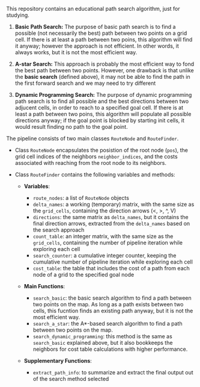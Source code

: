 This repository contains an educational path search algorithm, just for studying. 

1. **Basic Path Search:** The purpose of basic path search is to find a possible (not necessarily the best) path between two points on a grid cell. If there is at least a path between two poins, this algorithm will find it anyway; however the approach is not efficient. In other words, it always works, but it is not the most efficient way. 
  
2. **A-star Search:** This approach is probably the most efficient way to fond the best path between two points. However, one drawback is that unlike the **basic search** (defined above), it may not be able to find the path in the first forward search and we may need to try different 
 
3. **Dynamic Programming Search:** The purpose of dynamic programming path search is to find all possible and the best directions between two adjucent cells, in order to reach to a specified goal cell. If there is at least a path between two poins, this algorithm will populate all possible directions anyway; if the goal point is blocked by starting init cells, it would result finding no path to the goal point. 

The pipeline consists of two main classes `RouteNode` and `RouteFinder`. 

- Class `RouteNode` encapsulates the posistion of the root node (`pos`), the grid cell indices of the neighbors `neighbor_indices`, and the costs associated with reaching from the root node to its neighbors. 

- Class `RouteFinder` contains the following variables and methods: 
 
  - **Variables**: 
    - `route_nodes`: a list of `RouteNode` objects 
    - `delta_names`: a working (temporary) matrix, with the same size as the `grid_cells`, containing the direction arrows (<, >, ^, V) 
    - `directions`: the same matrix as `delta_names`, but it contains the final direction arrows, extracted from the `delta_names` based on the search approach 
    - `count_table`: an integer matrix, with the same size as the `grid_cells`, containing the number of pipeline iteration while exploring each cell 
    - `search_counter`: a cumulative integer counter, keeping the cumulative number of pipeline iteration while exploring each cell 
    - `cost_table`: the table that includes the cost of a path from each node of a grid to the specified goal node 
        
  - **Main Functions**: 
    - `search_basic`: the basic search algorithm to find a path between two points on the map. As long as a path exists between two cells, this fucntion finds an existing path anyway, but it is not the most efficient way. 
    - `search_a_star`: the A*-based search algorithm to find a path between two points on the map. 
    - `search_dynamic_programming`: this method is the same as `search_basic` explained above, but it also bookkeeps the neighbors for cost table calculations with higher performance. 

  - **Supplementary Functions**: 
    - `extract_path_info`: to summarize and extract the final output out of the search method selected 
